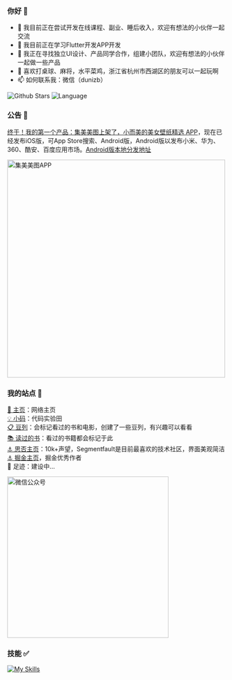 ### 你好 👋

- 🔭 我目前正在尝试开发在线课程、副业、睡后收入，欢迎有想法的小伙伴一起交流
- 🌱 我目前正在学习Flutter开发APP开发
- 👯 我正在寻找独立UI设计、产品同学合作，组建小团队，欢迎有想法的小伙伴一起做一些产品
- 🚴 喜欢打桌球、麻将，水平菜鸡，浙江省杭州市西湖区的朋友可以一起玩啊
- 📫 如何联系我：微信（dunizb）

![Github Stars](https://github-readme-stats.vercel.app/api?username=dunizb&show_icons=true&hide=contribs)
![Language](https://github-readme-stats.vercel.app/api/top-langs/?username=dunizb&layout=compact)

### 公告 🎉

[终于！我的第一个产品：集美美图上架了，小而美的美女壁纸精选 APP](https://mp.weixin.qq.com/s/rpm-BWiAbcAP2OWv0BS_jw)，现在已经发布iOS版，可App Store搜索、Android版，Android版以发布小米、华为、360、酷安、百度应用市场。[Android版本地分发地址](https://www.pgyer.com/jimei-android)

<img src="https://s2.loli.net/2022/03/21/GvZEIwcpFR1Ds8B.png" width="500" alt="集美美图APP" />


### 我的站点 📍

[🔴 主页](https://mo.run/zhangzhang)：网络主页  
[💡 小码](https://coding.zhangbingdev.com)：代码实验田  
[📋 豆列](https://www.douban.com/people/dunish/doulists/all)：会标记看过的书和电影，创建了一些豆列，有兴趣可以看看   
[📚 读过的书](https://book.douban.com/people/dunish/collect)：看过的书籍都会标记于此  
[⚓ 思否主页](https://segmentfault.com/u/dunizb)：10k+声望，Segmentfault是目前最喜欢的技术社区，界面美观简洁  
[⚓ 掘金主页](https://juejin.im/user/289926798645575)，掘金优秀作者  
📍 足迹：建设中...

<img src="http://myimgcloud.oss-cn-hangzhou.aliyuncs.com/subscribe2.png" width="370" alt="微信公众号" />

### 技能 ✅

[![My Skills](https://skillicons.dev/icons?i=js,html,css,vue,flutter,nodejs,md,ts,jquery,dart,vscode)](https://skillicons.dev)
